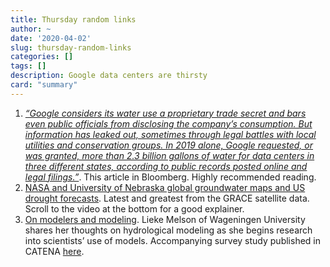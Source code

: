 ```yaml
---
title: Thursday random links
author: ~
date: '2020-04-02'
slug: thursday-random-links
categories: []
tags: []
description: Google data centers are thirsty
card: "summary"
---
```

1. [*“Google considers its water use a proprietary trade secret and bars even public officials from disclosing the company’s consumption. But information has leaked out, sometimes through legal battles with local utilities and conservation groups. In 2019 alone, Google requested, or was granted, more than 2.3 billion gallons of water for data centers in three different states, according to public records posted online and legal filings.”*](https://www.bloomberg.com/news/features/2020-04-01/how-much-water-do-google-data-centers-use-billions-of-gallons). This article in Bloomberg. Highly recommended reading.
2. [NASA and University of Nebraska global groundwater maps and US drought forecasts](https://www.nasa.gov/feature/goddard/2020/nasa-university-of-nebraska-release-new-global-groundwater-maps-and-us-drought-forecasts). Latest and greatest from the GRACE satellite data. Scroll to the video at the bottom for a good explainer.
3. [On modelers and modeling](https://blogs.egu.eu/divisions/hs/2020/04/01/on-modelers-and-modeling/). Lieke Melson of Wageningen University shares her thoughts on hydrological modeling as she begins research into scientists’ use of models. Accompanying survey study published in CATENA [here](https://www.sciencedirect.com/science/article/abs/pii/S0341816219304035?via%3Dihub).